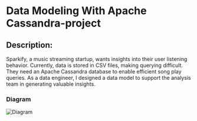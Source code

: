 # Data Modeling With Apache Cassandra-project
## Description:
Sparkify, a music streaming startup, wants insights into their user listening behavior. Currently, data is stored in CSV files, making querying difficult. They need an Apache Cassandra database to enable efficient song play queries. As a data engineer, I designed a data model to support the analysis team in generating valuable insights.
### Diagram
![Diagram](https://github.com/Joshh90/data-modeling-with-apache-cassandra-project/blob/main/Cassandra_logo.svg)
